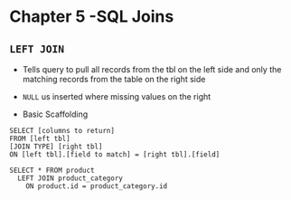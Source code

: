 # Chapter 5 -SQL Joins 

## `LEFT JOIN`

* Tells query to pull all records from the tbl on the left side and only the 
matching records from the table on the right side 
* `NULL` us inserted where missing values on the right 

* Basic Scaffolding 

```
SELECT [columns to return]
FROM [left tbl]
[JOIN TYPE] [right tbl]
ON [left tbl].[field to match] = [right tbl].[field]
```

```
SELECT * FROM product 
  LEFT JOIN product_category 
    ON product.id = product_category.id
```
